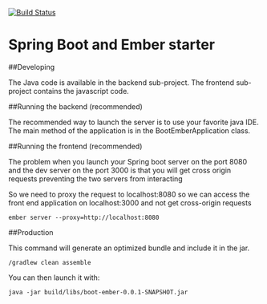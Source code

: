 [![Build Status](https://travis-ci.org/rabhat/boot-ember.svg?branch=master)](https://travis-ci.org/rabhat/boot-ember)

# Spring Boot and Ember starter

##Developing

The Java code is available in the backend sub-project. The frontend sub-project contains the javascript code.

##Running the backend (recommended)

The recommended way to launch the server is to use your favorite java IDE. The main method of the application is in the BootEmberApplication class.

##Running the frontend (recommended)

The problem when you launch your Spring boot server on the port 8080 and the dev server on the port 3000 is that you will get cross origin requests preventing the two servers from interacting

So we need to proxy the request to localhost:8080 so we can access the front end application on localhost:3000 and not get cross-origin requests
```
ember server --proxy=http://localhost:8080
```

##Production

This command will generate an optimized bundle and include it in the jar.
```
/gradlew clean assemble
```
You can then launch it with:
```
java -jar build/libs/boot-ember-0.0.1-SNAPSHOT.jar
```
